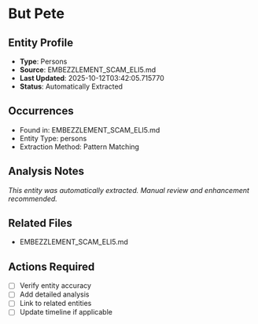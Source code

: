 # But Pete

## Entity Profile
- **Type**: Persons
- **Source**: EMBEZZLEMENT_SCAM_ELI5.md
- **Last Updated**: 2025-10-12T03:42:05.715770
- **Status**: Automatically Extracted

## Occurrences
- Found in: EMBEZZLEMENT_SCAM_ELI5.md
- Entity Type: persons
- Extraction Method: Pattern Matching

## Analysis Notes
*This entity was automatically extracted. Manual review and enhancement recommended.*

## Related Files
- EMBEZZLEMENT_SCAM_ELI5.md

## Actions Required
- [ ] Verify entity accuracy
- [ ] Add detailed analysis
- [ ] Link to related entities
- [ ] Update timeline if applicable
